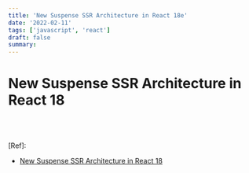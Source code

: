```yaml
---
title: 'New Suspense SSR Architecture in React 18e'
date: '2022-02-11'
tags: ['javascript', 'react']
draft: false
summary:
---
```


# New Suspense SSR Architecture in React 18

<br /><br />

[Ref]:

- [New Suspense SSR Architecture in React 18](https://github.com/reactwg/react-18/discussions/37)

<br /><br /><br />
